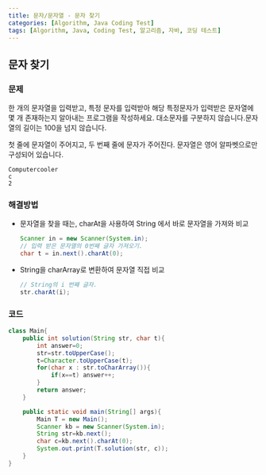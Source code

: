 ```yaml
---
title: 문자/문자열 - 문자 찾기
categories: [Algorithm, Java Coding Test]
tags: [Algorithm, Java, Coding Test, 알고리즘, 자바, 코딩 테스트]
---
```


## 문자 찾기

### 문제

한 개의 문자열을 입력받고, 특정 문자를 입력받아 해당 특정문자가 입력받은 문자열에 몇 개 존재하는지 알아내는 프로그램을 작성하세요.
대소문자를 구분하지 않습니다.문자열의 길이는 100을 넘지 않습니다.


첫 줄에 문자열이 주어지고, 두 번째 줄에 문자가 주어진다.
문자열은 영어 알파벳으로만 구성되어 있습니다.

```text
Computercooler
c
2
```

### 해결방법

- 문자열을 찾을 때는, charAt을 사용하여 String 에서 바로 문자열을 가져와 비교
  ```java
  Scanner in = new Scanner(System.in);
  // 입력 받은 문자열의 0번째 글자 가져오기.
  char t = in.next().charAt(0);
  ```
- String을 charArray로 변환하여 문자열 직접 비교
  
  ```java
  // String의 i 번째 글자.
  str.charAt(i);
  ```

### 코드

```java
class Main{
    public int solution(String str, char t){
        int answer=0;
        str=str.toUpperCase();
        t=Character.toUpperCase(t);
        for(char x : str.toCharArray()){
            if(x==t) answer++;
        }
        return answer;
    }

    public static void main(String[] args){
        Main T = new Main();
        Scanner kb = new Scanner(System.in);
        String str=kb.next();
        char c=kb.next().charAt(0);
        System.out.print(T.solution(str, c));
    }
}

```
